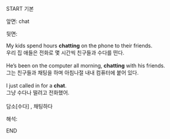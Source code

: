 START
기본

앞면:
chat


뒷면:
<div>My kids spend hours <b>chatting</b> on the phone to their friends. </div><div>우리 집 애들은 전화로 몇 시간씩 친구들과 수다를 떤다.</div><div><br></div><div><div>He’s been on the computer all morning, <b>chatting</b> with his friends. </div><div>그는 친구들과 채팅을 하며 아침나절 내내 컴퓨터에 붙어 있다.</div></div><div><br></div><div><div>I just called in for a <b>chat</b>. </div><div>그냥 수다나 떨려고 전화했어.</div></div><div><br></div><div>담소[수다] , 채팅하다</div>


해석:
<!--ID: 1746614453592-->
END
